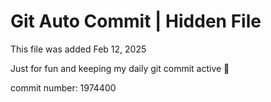 # Git Auto Commit | Hidden File

This file was added Feb 12, 2025

Just for fun and keeping my daily git commit active 🤪

commit number: 1974400
